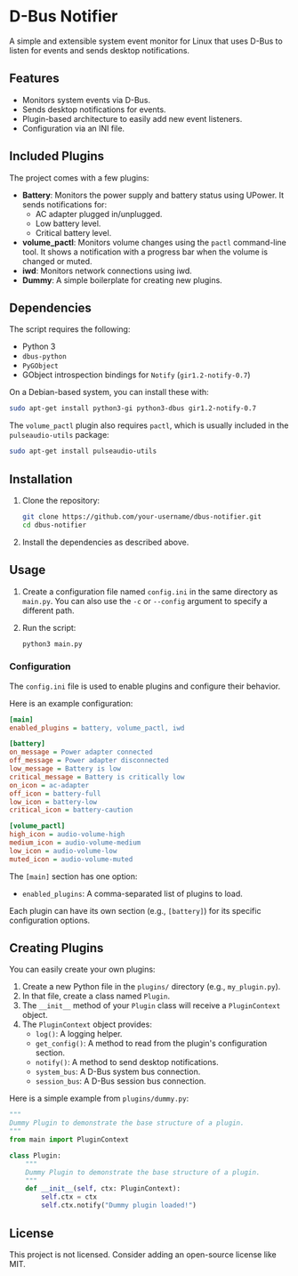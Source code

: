 # D-Bus Notifier

A simple and extensible system event monitor for Linux that uses D-Bus to listen for events and sends desktop notifications.

## Features

*   Monitors system events via D-Bus.
*   Sends desktop notifications for events.
*   Plugin-based architecture to easily add new event listeners.
*   Configuration via an INI file.

## Included Plugins

The project comes with a few plugins:

*   **Battery**: Monitors the power supply and battery status using UPower. It sends notifications for:
    *   AC adapter plugged in/unplugged.
    *   Low battery level.
    *   Critical battery level.
*   **volume_pactl**: Monitors volume changes using the `pactl` command-line tool. It shows a notification with a progress bar when the volume is changed or muted.
*   **iwd**: Monitors network connections using iwd.
*   **Dummy**: A simple boilerplate for creating new plugins.

## Dependencies

The script requires the following:

*   Python 3
*   `dbus-python`
*   `PyGObject`
*   GObject introspection bindings for `Notify` (`gir1.2-notify-0.7`)

On a Debian-based system, you can install these with:

```bash
sudo apt-get install python3-gi python3-dbus gir1.2-notify-0.7
```

The `volume_pactl` plugin also requires `pactl`, which is usually included in the `pulseaudio-utils` package:
```bash
sudo apt-get install pulseaudio-utils
```

## Installation

1.  Clone the repository:
    ```bash
    git clone https://github.com/your-username/dbus-notifier.git
    cd dbus-notifier
    ```
2.  Install the dependencies as described above.

## Usage

1.  Create a configuration file named `config.ini` in the same directory as `main.py`. You can also use the `-c` or `--config` argument to specify a different path.

2.  Run the script:
    ```bash
    python3 main.py
    ```

### Configuration

The `config.ini` file is used to enable plugins and configure their behavior.

Here is an example configuration:

```ini
[main]
enabled_plugins = battery, volume_pactl, iwd

[battery]
on_message = Power adapter connected
off_message = Power adapter disconnected
low_message = Battery is low
critical_message = Battery is critically low
on_icon = ac-adapter
off_icon = battery-full
low_icon = battery-low
critical_icon = battery-caution

[volume_pactl]
high_icon = audio-volume-high
medium_icon = audio-volume-medium
low_icon = audio-volume-low
muted_icon = audio-volume-muted
```

The `[main]` section has one option:
*   `enabled_plugins`: A comma-separated list of plugins to load.

Each plugin can have its own section (e.g., `[battery]`) for its specific configuration options.

## Creating Plugins

You can easily create your own plugins:

1.  Create a new Python file in the `plugins/` directory (e.g., `my_plugin.py`).
2.  In that file, create a class named `Plugin`.
3.  The `__init__` method of your `Plugin` class will receive a `PluginContext` object.
4.  The `PluginContext` object provides:
    *   `log()`: A logging helper.
    *   `get_config()`: A method to read from the plugin's configuration section.
    *   `notify()`: A method to send desktop notifications.
    *   `system_bus`: A D-Bus system bus connection.
    *   `session_bus`: A D-Bus session bus connection.

Here is a simple example from `plugins/dummy.py`:

```python
"""
Dummy Plugin to demonstrate the base structure of a plugin.
"""
from main import PluginContext

class Plugin:
    """
    Dummy Plugin to demonstrate the base structure of a plugin.
    """
    def __init__(self, ctx: PluginContext):
        self.ctx = ctx
        self.ctx.notify("Dummy plugin loaded!")
```

## License

This project is not licensed. Consider adding an open-source license like MIT.